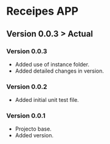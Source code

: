 # Receipes APP

## Version 0.0.3 > Actual

### Version 0.0.3

- Added use of instance folder.
- Added detailed changes in version.

### Version 0.0.2

- Added initial unit test file.

### Version 0.0.1

- Projecto base.
- Added version.
